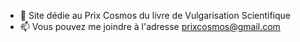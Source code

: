 - 👋 Site dédie au Prix Cosmos du livre de Vulgarisation Scientifique
- 📫 Vous pouvez me joindre à l'adresse prixcosmos@gmail.com

<!---
prixcosmos/prixcosmos is a ✨ special ✨ repository because its `README.md` (this file) appears on your GitHub profile.
You can click the Preview link to take a look at your changes.
--->

